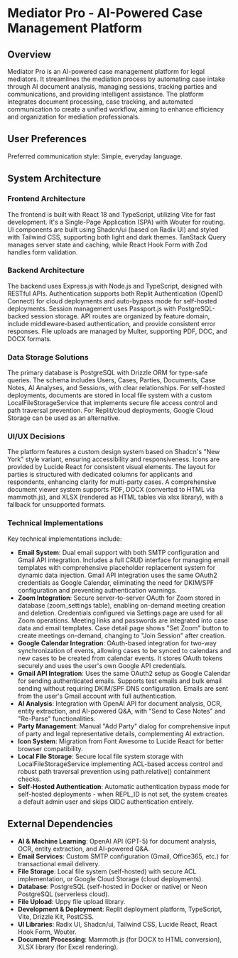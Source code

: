 # Mediator Pro - AI-Powered Case Management Platform

## Overview

Mediator Pro is an AI-powered case management platform for legal mediators. It streamlines the mediation process by automating case intake through AI document analysis, managing sessions, tracking parties and communications, and providing intelligent assistance. The platform integrates document processing, case tracking, and automated communication to create a unified workflow, aiming to enhance efficiency and organization for mediation professionals.

## User Preferences

Preferred communication style: Simple, everyday language.

## System Architecture

### Frontend Architecture
The frontend is built with React 18 and TypeScript, utilizing Vite for fast development. It's a Single-Page Application (SPA) with Wouter for routing. UI components are built using Shadcn/ui (based on Radix UI) and styled with Tailwind CSS, supporting both light and dark themes. TanStack Query manages server state and caching, while React Hook Form with Zod handles form validation.

### Backend Architecture
The backend uses Express.js with Node.js and TypeScript, designed with RESTful APIs. Authentication supports both Replit Authentication (OpenID Connect) for cloud deployments and auto-bypass mode for self-hosted deployments. Session management uses Passport.js with PostgreSQL-backed session storage. API routes are organized by feature domain, include middleware-based authentication, and provide consistent error responses. File uploads are managed by Multer, supporting PDF, DOC, and DOCX formats.

### Data Storage Solutions
The primary database is PostgreSQL with Drizzle ORM for type-safe queries. The schema includes Users, Cases, Parties, Documents, Case Notes, AI Analyses, and Sessions, with clear relationships. For self-hosted deployments, documents are stored in local file system with a custom LocalFileStorageService that implements secure file access control and path traversal prevention. For Replit/cloud deployments, Google Cloud Storage can be used as an alternative.

### UI/UX Decisions
The platform features a custom design system based on Shadcn's "New York" style variant, ensuring accessibility and responsiveness. Icons are provided by Lucide React for consistent visual elements. The layout for parties is structured with dedicated columns for applicants and respondents, enhancing clarity for multi-party cases. A comprehensive document viewer system supports PDF, DOCX (converted to HTML via mammoth.js), and XLSX (rendered as HTML tables via xlsx library), with a fallback for unsupported formats.

### Technical Implementations
Key technical implementations include:
- **Email System**: Dual email support with both SMTP configuration and Gmail API integration. Includes a full CRUD interface for managing email templates with comprehensive placeholder replacement system for dynamic data injection. Gmail API integration uses the same OAuth2 credentials as Google Calendar, eliminating the need for DKIM/SPF configuration and preventing authentication warnings.
- **Zoom Integration**: Secure server-to-server OAuth for Zoom stored in database (zoom_settings table), enabling on-demand meeting creation and deletion. Credentials configured via Settings page are used for all Zoom operations. Meeting links and passwords are integrated into case data and email templates. Case detail page shows "Set Zoom" button to create meetings on-demand, changing to "Join Session" after creation.
- **Google Calendar Integration**: OAuth-based integration for two-way synchronization of events, allowing cases to be synced to calendars and new cases to be created from calendar events. It stores OAuth tokens securely and uses the user's own Google API credentials.
- **Gmail API Integration**: Uses the same OAuth2 setup as Google Calendar for sending authenticated emails. Supports test emails and bulk email sending without requiring DKIM/SPF DNS configuration. Emails are sent from the user's Gmail account with full authentication.
- **AI Analysis**: Integration with OpenAI API for document analysis, OCR, entity extraction, and AI-powered Q&A, with "Send to Case Notes" and "Re-Parse" functionalities.
- **Party Management**: Manual "Add Party" dialog for comprehensive input of party and legal representative details, complementing AI extraction.
- **Icon System**: Migration from Font Awesome to Lucide React for better browser compatibility.
- **Local File Storage**: Secure local file system storage with LocalFileStorageService implementing ACL-based access control and robust path traversal prevention using path.relative() containment checks.
- **Self-Hosted Authentication**: Automatic authentication bypass mode for self-hosted deployments - when REPL_ID is not set, the system creates a default admin user and skips OIDC authentication entirely.

## External Dependencies

- **AI & Machine Learning**: OpenAI API (GPT-5) for document analysis, OCR, entity extraction, and AI-powered Q&A.
- **Email Services**: Custom SMTP configuration (Gmail, Office365, etc.) for transactional email delivery.
- **File Storage**: Local file system (self-hosted) with secure ACL implementation, or Google Cloud Storage (cloud deployments).
- **Database**: PostgreSQL (self-hosted in Docker or native) or Neon PostgreSQL (serverless cloud).
- **File Upload**: Uppy file upload library.
- **Development & Deployment**: Replit deployment platform, TypeScript, Vite, Drizzle Kit, PostCSS.
- **UI Libraries**: Radix UI, Shadcn/ui, Tailwind CSS, Lucide React, React Hook Form, Wouter.
- **Document Processing**: Mammoth.js (for DOCX to HTML conversion), XLSX library (for Excel rendering).
```